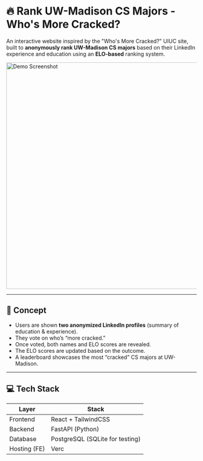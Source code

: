 # 🔥 Rank UW-Madison CS Majors - Who's More Cracked?

An interactive website inspired by the "Who's More Cracked?" UIUC site, built to **anonymously rank UW-Madison CS majors** based on their LinkedIn experience and education using an **ELO-based** ranking system.

<img src="https://your-screenshot-link.com/demo.png" alt="Demo Screenshot" width="600" />

---

## 🧠 Concept

- Users are shown **two anonymized LinkedIn profiles** (summary of education & experience).
- They vote on who’s “more cracked.”
- Once voted, both names and ELO scores are revealed.
- The ELO scores are updated based on the outcome.
- A leaderboard showcases the most “cracked” CS majors at UW-Madison.

---

## 💻 Tech Stack

| Layer         | Stack                            |
|--------------|-----------------------------------|
| Frontend     | React + TailwindCSS               |
| Backend      | FastAPI (Python)                  |
| Database     | PostgreSQL (SQLite for testing)   |
| Hosting (FE) | Verc
